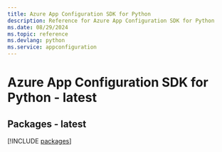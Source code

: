```yaml
---
title: Azure App Configuration SDK for Python
description: Reference for Azure App Configuration SDK for Python
ms.date: 08/29/2024
ms.topic: reference
ms.devlang: python
ms.service: appconfiguration
---
```

# Azure App Configuration SDK for Python - latest
## Packages - latest
[!INCLUDE [packages](app-configuration-index.md)]